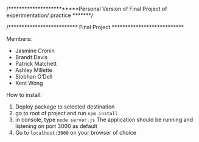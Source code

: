 

/*************************Personal Version of Final Project of experimentation/ practice *******/

/************************** Final Project ***************************

 
Members:                   
* Jasmine Cronin
* Brandt Davis   
* Patrick Matchett     
* Ashley Millette 
* Siobhan O’Dell
* Kent Wong

How to install:

1) Deploy package to selected destination
2) go to root of project and run ```npm install```
3) in console, type ```node server.js```
The application should be running and listening
on port 3000 as default
4) Go to ```localhost:3000``` on your browser of choice
